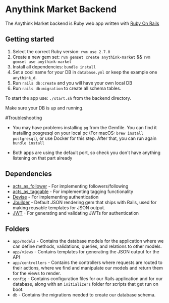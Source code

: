 # Anythink Market Backend

The Anythink Market backend is Ruby web app written with [Ruby On Rails](https://rubyonrails.org/)

## Getting started
1. Select the correct Ruby version: `rvm use 2.7.0`
2. Create a new gem set: `rvm gemset create anythink-market` && `rvm gemset use anythink-market`
3. Install all dependencies: `bundle install`
4. Set a cool name for your DB in `database.yml` or keep the example one `anythink_d`.
5. Run `rails db:create` and you will have your own local DB
6. Run `rails db:migration` to create all schema tables.
 

To start the app use: `./start.sh` from the backend directory.

Make sure your DB is up and running.

#Troubleshooting
- You may have problems installing `pg` from the Gemfile.
  You can find it installing posgresql on your local pc (For macOS: `brew install postgresql`), or use Docker for this step.
  After that, you can run again `bundle install`

- Both apps are using the default port, so check you don't have anything listening on that part already

## Dependencies

- [acts_as_follower](https://github.com/tcocca/acts_as_follower) - For implementing followers/following
- [acts_as_taggable](https://github.com/mbleigh/acts-as-taggable-on) - For implementing tagging functionality
- [Devise](https://github.com/plataformatec/devise) - For implementing authentication
- [Jbuilder](https://github.com/rails/jbuilder) - Default JSON rendering gem that ships with Rails, used for making reusable templates for JSON output.
- [JWT](https://github.com/jwt/ruby-jwt) - For generating and validating JWTs for authentication

## Folders

- `app/models` - Contains the database models for the application where we can define methods, validations, queries, and relations to other models.
- `app/views` - Contains templates for generating the JSON output for the API
- `app/controllers` - Contains the controllers where requests are routed to their actions, where we find and manipulate our models and return them for the views to render.
- `config` - Contains configuration files for our Rails application and for our database, along with an `initializers` folder for scripts that get run on boot.
- `db` - Contains the migrations needed to create our database schema.